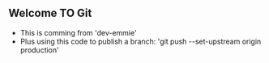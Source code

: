 ## Welcome TO Git

- This is comming from 'dev-emmie'
- Plus using this code to publish a branch: 'git push --set-upstream origin production'